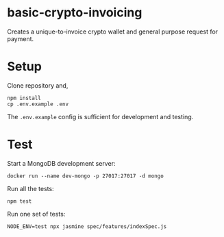 basic-crypto-invoicing
======================

Creates a unique-to-invoice crypto wallet and general purpose request for payment.

# Setup

Clone repository and,

```
npm install
cp .env.example .env
```

The `.env.example` config is sufficient for development and testing.

# Test

Start a MongoDB development server:

```
docker run --name dev-mongo -p 27017:27017 -d mongo
```

Run all the tests:

```
npm test
```

Run one set of tests:

```
NODE_ENV=test npx jasmine spec/features/indexSpec.js
```


